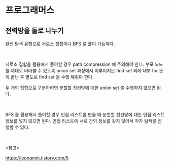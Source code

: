 # 프로그래머스

## 전력망을 둘로 나누기

완전 탐색 유형으로 서로소 집합이나 BFS 로 풀이 가능하다.

<br>

서로소 집합을 활용해서 풀이할 경우 path compression 에 주의해야 한다. 부모 노드를 제대로 바라볼 수 있도록 union set 과정에서 이루어지는 find set 외에 내부 for 문이 끝난 후 별도로 find set 을 수행 해줘야 한다.

두 개의 집합으로 구분하려면 분할할 전선망에 대한 union set 을 수행하지 않으면 된다.

<br>

BFS 를 활용해서 풀이할 경우 인접 리스트를 만들 때 분할할 전선망에 대한 인접 리스트 정보를 넣지 않으면 된다. 인접 리스트에 서로 간의 정보를 갖지 않아서 각자 탐색을 진행할 수 있다.

<br>

<참고>

https://jeongmin.tistory.com/5

